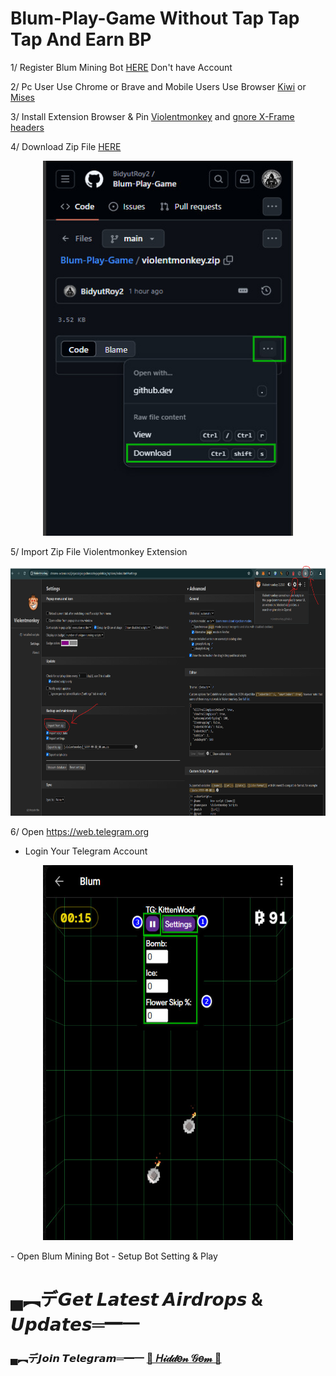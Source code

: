 # Blum-Play-Game Without Tap Tap Tap And Earn BP

1/ Register Blum Mining Bot [HERE](https://t.me/blum/app?startapp=ref_XpJR8EJL1s) Don't have Account

2/ Pc User Use Chrome or Brave and Mobile Users Use Browser [Kiwi](https://play.google.com/store/apps/details?id=com.kiwibrowser.browser&hl=en) or [Mises](https://play.google.com/store/apps/details?id=site.mises.browser&hl=en)

3/ Install Extension Browser & Pin [Violentmonkey](https://chromewebstore.google.com/detail/violentmonkey/jinjaccalgkegednnccohejagnlnfdag) and [gnore X-Frame headers](https://chromewebstore.google.com/detail/ignore-x-frame-headers/gleekbfjekiniecknbkamfmkohkpodhe)

4/ Download Zip File [HERE](https://github.com/BidyutRoy2/Blum-Play-Game/blob/main/violentmonkey.zip)

<p align="center">
<img src='2024-08-30_174402.jpg' style="width:400px;height:600px;">
</p>


5/ Import Zip File Violentmonkey Extension

<p align="center">
<img src='Screenshot 2024-08-30 asas163621.png' style="width:800px;height:400px;">
</p>

6/ Open https://web.telegram.org
- Login Your Telegram Account
<p align="center">
<img src='2024-08-30_163842.jpg' style="width:400px;height:600px;">
</p>
- Open Blum Mining Bot
- Setup Bot Setting & Play


# ▄︻デ𝙂𝙚𝙩 𝙇𝙖𝙩𝙚𝙨𝙩 𝘼𝙞𝙧𝙙𝙧𝙤𝙥𝙨 & 𝙐𝙥𝙙𝙖𝙩𝙚𝙨═━一

### ▄︻デ𝙅𝙤𝙞𝙣 𝙏𝙚𝙡𝙚𝙜𝙧𝙖𝙢═━一 [🎀  𝐻𝒾𝒹𝒹𝑒𝓃 𝒢𝑒𝓂  🎀](https://t.me/hiddengemnews) 
